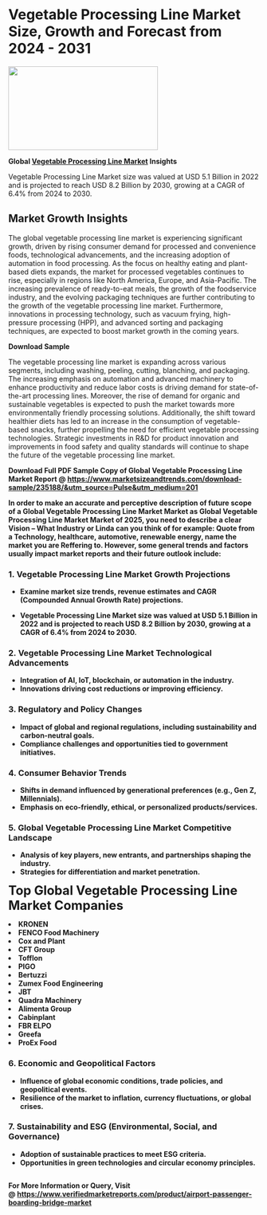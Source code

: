 <H1>Vegetable Processing Line Market Size, Growth and Forecast from 2024 - 2031</H1><img class="aligncenter size-medium wp-image-584254" src="https://thirdeyenews.in/wp-content/uploads/2024/09/Global-Market-Research-300x168.jpeg" alt="" width="300" height="168" /><p><strong>Global&nbsp;<a href="https://www.marketsizeandtrends.com/download-sample/235188/&amp;utm_source=Pulse&amp;utm_medium=201">Vegetable Processing Line Market</a> Insights</strong></p><p>Vegetable Processing Line Market size was valued at USD 5.1 Billion in 2022 and is projected to reach USD 8.2 Billion by 2030, growing at a CAGR of 6.4% from 2024 to 2030.</p><p><h2>Market Growth Insights</h2> <p>The global vegetable processing line market is experiencing significant growth, driven by rising consumer demand for processed and convenience foods, technological advancements, and the increasing adoption of automation in food processing. As the focus on healthy eating and plant-based diets expands, the market for processed vegetables continues to rise, especially in regions like North America, Europe, and Asia-Pacific. The increasing prevalence of ready-to-eat meals, the growth of the foodservice industry, and the evolving packaging techniques are further contributing to the growth of the vegetable processing line market. Furthermore, innovations in processing technology, such as vacuum frying, high-pressure processing (HPP), and advanced sorting and packaging techniques, are expected to boost market growth in the coming years.</p> <p><strong>Download Sample</strong></p> <p>The vegetable processing line market is expanding across various segments, including washing, peeling, cutting, blanching, and packaging. The increasing emphasis on automation and advanced machinery to enhance productivity and reduce labor costs is driving demand for state-of-the-art processing lines. Moreover, the rise of demand for organic and sustainable vegetables is expected to push the market towards more environmentally friendly processing solutions. Additionally, the shift toward healthier diets has led to an increase in the consumption of vegetable-based snacks, further propelling the need for efficient vegetable processing technologies. Strategic investments in R&D for product innovation and improvements in food safety and quality standards will continue to shape the future of the vegetable processing line market.</p> <p><strong></p><p><span class=""><strong>Download Full PDF Sample Copy of Global Vegetable Processing Line Market Report</strong> @ <a href="https://www.marketsizeandtrends.com/download-sample/235188/&amp;utm_source=Pulse&amp;utm_medium=201" target="_blank">https://www.marketsizeandtrends.com/download-sample/235188/&amp;utm_source=Pulse&amp;utm_medium=201</a></span></p><p>In order to make an accurate and perceptive description of future scope of a Global&nbsp;Vegetable Processing Line Market Market as Global&nbsp;Vegetable Processing Line Market Market of 2025, you need to describe a clear Vision &ndash; What Industry or Linda can you think of for example: Quote from a Technology, healthcare, automotive, renewable energy, name the market you are Reffering to. However, some general trends and factors usually impact market reports and their future outlook include:</p><h3>1.&nbsp;<strong>Vegetable Processing Line Market Growth Projections</strong></h3><ul><li>Examine market size trends, revenue estimates and CAGR (Compounded Annual Growth Rate) projections.</li><li><p>Vegetable Processing Line Market size was valued at USD 5.1 Billion in 2022 and is projected to reach USD 8.2 Billion by 2030, growing at a CAGR of 6.4% from 2024 to 2030.</p></li></ul><h3>2.&nbsp;<strong>Vegetable Processing Line Market Technological Advancements</strong></h3><ul><li>Integration of AI, IoT, blockchain, or automation in the industry.</li><li>Innovations driving cost reductions or improving efficiency.</li></ul><h3>3.&nbsp;<strong>Regulatory and Policy Changes</strong></h3><ul><li>Impact of global and regional regulations, including sustainability and carbon-neutral goals.</li><li>Compliance challenges and opportunities tied to government initiatives.</li></ul><h3>4.&nbsp;<strong>Consumer Behavior Trends</strong></h3><ul><li>Shifts in demand influenced by generational preferences (e.g., Gen Z, Millennials).</li><li>Emphasis on eco-friendly, ethical, or personalized products/services.</li></ul><h3>5.&nbsp;<strong>Global Vegetable Processing Line Market Competitive Landscape</strong></h3><ul><li>Analysis of key players, new entrants, and partnerships shaping the industry.</li><li>Strategies for differentiation and market penetration.</li></ul><p data-pm-slice="1 1 []"><span style="color: inherit; font-family: inherit; font-size: 25px;">Top Global Vegetable Processing Line Market Companies</span></p><div class="" data-test-id=""><p><li>KRONEN</li><li> FENCO Food Machinery</li><li> Cox and Plant</li><li> CFT Group</li><li> Tofflon</li><li> PIGO</li><li> Bertuzzi</li><li> Zumex Food Engineering</li><li> JBT</li><li> Quadra Machinery</li><li> Alimenta Group</li><li> Cabinplant</li><li> FBR ELPO</li><li> Greefa</li><li> ProEx Food</li></p></div><h3>6.&nbsp;<strong>Economic and Geopolitical Factors</strong></h3><ul><li>Influence of global economic conditions, trade policies, and geopolitical events.</li><li>Resilience of the market to inflation, currency fluctuations, or global crises.</li></ul><h3>7.&nbsp;<strong>Sustainability and ESG (Environmental, Social, and Governance)</strong></h3><ul><li>Adoption of sustainable practices to meet ESG criteria.</li><li>Opportunities in green technologies and circular economy principles.</li></ul><h2><strong style="font-size: 14px;">For More Information or Query, Visit @&nbsp;</strong><a style="background-color: #ffffff; font-size: 14px;" href="https://www.marketsizeandtrends.com/report/vegetable-processing-line-market/" target="_blank">https://www.verifiedmarketreports.com/product/airport-passenger-boarding-bridge-market</a></h2>
